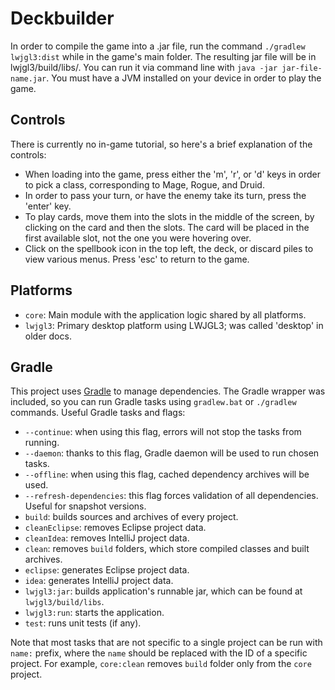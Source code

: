 # Deckbuilder

In order to compile the game into a .jar file, run the command `./gradlew lwjgl3:dist` while in the game's main folder.
The resulting jar file will be in lwjgl3/build/libs/. You can run it via command line with `java -jar jar-file-name.jar`.
 You must have a JVM installed on your device in order to play the game.

## Controls

There is currently no in-game tutorial, so here's a brief explanation of the controls:

- When loading into the game, press either the 'm', 'r', or 'd' keys in order to pick a class, corresponding to Mage, Rogue, and Druid.
- In order to pass your turn, or have the enemy take its turn, press the 'enter' key.
- To play cards, move them into the slots in the middle of the screen, by clicking on the card and then the slots. The card will be placed in the first available slot, not the one you were hovering over.
- Click on the spellbook icon in the top left, the deck, or discard piles to view various menus. Press 'esc' to return to the game.

## Platforms

- `core`: Main module with the application logic shared by all platforms.
- `lwjgl3`: Primary desktop platform using LWJGL3; was called 'desktop' in older docs.

## Gradle

This project uses [Gradle](https://gradle.org/) to manage dependencies.
The Gradle wrapper was included, so you can run Gradle tasks using `gradlew.bat` or `./gradlew` commands.
Useful Gradle tasks and flags:

- `--continue`: when using this flag, errors will not stop the tasks from running.
- `--daemon`: thanks to this flag, Gradle daemon will be used to run chosen tasks.
- `--offline`: when using this flag, cached dependency archives will be used.
- `--refresh-dependencies`: this flag forces validation of all dependencies. Useful for snapshot versions.
- `build`: builds sources and archives of every project.
- `cleanEclipse`: removes Eclipse project data.
- `cleanIdea`: removes IntelliJ project data.
- `clean`: removes `build` folders, which store compiled classes and built archives.
- `eclipse`: generates Eclipse project data.
- `idea`: generates IntelliJ project data.
- `lwjgl3:jar`: builds application's runnable jar, which can be found at `lwjgl3/build/libs`.
- `lwjgl3:run`: starts the application.
- `test`: runs unit tests (if any).

Note that most tasks that are not specific to a single project can be run with `name:` prefix, where the `name` should be replaced with the ID of a specific project.
For example, `core:clean` removes `build` folder only from the `core` project.
